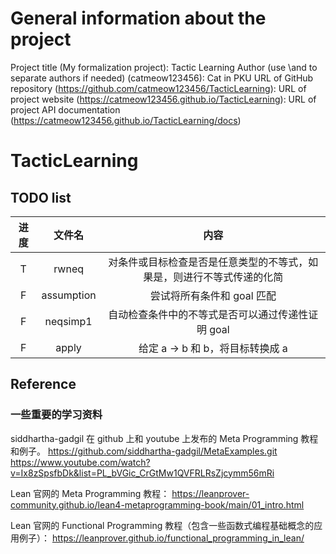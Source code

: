 # General information about the project
Project title (My formalization project): Tactic Learning
Author (use \and to separate authors if needed) (catmeow123456): Cat in PKU
URL of GitHub repository (https://github.com/catmeow123456/TacticLearning): 
URL of project website (https://catmeow123456.github.io/TacticLearning): 
URL of project API documentation (https://catmeow123456.github.io/TacticLearning/docs)

# TacticLearning

## TODO list

| 进度 | 文件名   | 内容  |
| :--: | :--:    | :--: |
| T | rwneq | 对条件或目标检查是否是任意类型的不等式，如果是，则进行不等式传递的化简 |
| F  | assumption |  尝试将所有条件和 goal 匹配 |
| F | neqsimp1 | 自动检查条件中的不等式是否可以通过传递性证明 goal |
| F | apply | 给定 a -> b  和 b，将目标转换成 a |


## Reference

### 一些重要的学习资料

siddhartha-gadgil 在 github 上和 youtube 上发布的 Meta Programming 教程和例子。
https://github.com/siddhartha-gadgil/MetaExamples.git
https://www.youtube.com/watch?v=Ix8zSpsfbDk&list=PL_bVGic_CrGtMw1QVFRLRsZjcymm56mRi

Lean 官网的 Meta Programming 教程：
https://leanprover-community.github.io/lean4-metaprogramming-book/main/01_intro.html

Lean 官网的 Functional Programming 教程（包含一些函数式编程基础概念的应用例子）：
https://leanprover.github.io/functional_programming_in_lean/
